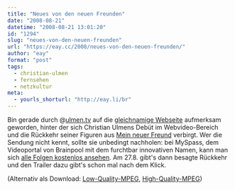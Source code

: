 ```yaml
---
title: "Neues von den neuen Freunden"
date: "2008-08-21"
datetime: "2008-08-21 13:01:20"
id: "1294"
slug: "neues-von-den-neuen-freunden"
url: "https://eay.cc/2008/neues-von-den-neuen-freunden/"
author: "eay"
format: "post"
tags:
  - christian-ulmen
  - fernsehen
  - netzkultur
meta:
  - yourls_shorturl: "http://eay.li/br"
---
```


Bin gerade durch @[ulmen.tv](http://twitter.com/ulmentv) auf die [gleichnamige Webseite](http://www.ulmen.tv/) aufmerksam geworden, hinter der sich Christian Ulmens Debüt im Webvideo-Bereich und die Rückkehr seiner Figuren aus [Mein neuer Freund](http://de.wikipedia.org/wiki/Mein_neuer_Freund) verbirgt. Wer die Sendung nicht kennt, sollte sie unbedingt nachholen: bei MySpass, dem Videoportal von Brainpool mit dem furchtbar innovativen Namen, kann man sich [alle Folgen kostenlos ansehen](http://www.myspass.de/de/shows/mein_neuer_freund/staffel1/index.html). Am 27.8. gibt's dann besagte Rückkehr und den Trailer dazu gibt's schon mal nach dem Klick.

 (Alternativ als Download: [Low-Quality-MPEG](http://www.ulmen.tv/trailer.mpg), [High-Quality-MPEG](http://www.ulmen.tv/trailer_mpeg2.mpg))
